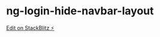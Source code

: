 # ng-login-hide-navbar-layout

[Edit on StackBlitz ⚡️](https://stackblitz.com/edit/angular-login-hide-navbar-layout-fqejo6)